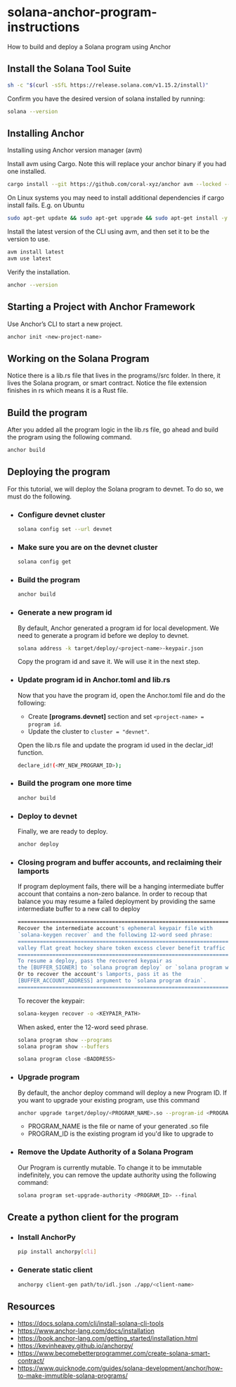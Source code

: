 # solana-anchor-program-instructions

How to build and deploy a Solana program using Anchor

## Install the Solana Tool Suite
```bash
sh -c "$(curl -sSfL https://release.solana.com/v1.15.2/install)"
```
Confirm you have the desired version of solana installed by running:
```bash
solana --version
```

## Installing Anchor

Installing using Anchor version manager (avm) 

Install avm using Cargo. Note this will replace your anchor binary if you had one installed.

```bash
cargo install --git https://github.com/coral-xyz/anchor avm --locked --force
```

On Linux systems you may need to install additional dependencies if cargo install fails. E.g. on Ubuntu

```bash
sudo apt-get update && sudo apt-get upgrade && sudo apt-get install -y pkg-config build-essential libudev-dev libssl-dev
```

Install the latest version of the CLI using avm, and then set it to be the version to use.

```bash
avm install latest
avm use latest
```

Verify the installation.

```bash
anchor --version
```

## Starting a Project with Anchor Framework

Use Anchor’s CLI to start a new project.

```bash
anchor init <new-project-name>
```

## Working on the Solana Program

Notice there is a lib.rs file that lives in the programs/<project-name>/src folder. In there, it lives the Solana program, or smart contract. Notice the file extension finishes in rs which means it is a Rust file.

## Build the program

After you added all the program logic in the lib.rs file, go ahead and build the program using the following command.

```bash
anchor build
```
## Deploying the program

For this tutorial, we will deploy the Solana program to devnet. To do so, we must do the following.

- ### Configure devnet cluster

  ```bash
  solana config set --url devnet
  ```
- ### Make sure you are on the devnet cluster

  ```bash
  solana config get
  ```

- ### Build the program

  ```bash
  anchor build
  ```

- ### Generate a new program id

  By default, Anchor generated a program id for local development. We need to generate a program id before we deploy to devnet.

  ```bash
  solana address -k target/deploy/<project-name>-keypair.json
  ```

  Copy the program id and save it. We will use it in the next step.

- ### Update program id in Anchor.toml and lib.rs

  Now that you have the program id, open the Anchor.toml file and do the following:

    - Create **[programs.devnet]** section and set ```<project-name> = program id```.
    - Update the cluster to ```cluster = "devnet"```.
    
  Open the lib.rs file and update the program id used in the declar_id! function.
  
  ```bash
  declare_id!(<MY_NEW_PROGRAM_ID>);
  ```
  
- ### Build the program one more time

  ```bash
  anchor build
  ```
- ### Deploy to devnet

  Finally, we are ready to deploy.

  ```bash
  anchor deploy
  ```
- ### Closing program and buffer accounts, and reclaiming their lamports
  
  If program deployment fails, there will be a hanging intermediate buffer account that contains a non-zero balance. In order to recoup that balance you may resume a failed deployment by providing the same intermediate buffer to a new call to deploy
  
  ```bash
  ==================================================================================
  Recover the intermediate account's ephemeral keypair file with
  `solana-keygen recover` and the following 12-word seed phrase:
  ==================================================================================
  valley flat great hockey share token excess clever benefit traffic avocado athlete
  ==================================================================================
  To resume a deploy, pass the recovered keypair as
  the [BUFFER_SIGNER] to `solana program deploy` or `solana program write-buffer'.
  Or to recover the account's lamports, pass it as the
  [BUFFER_ACCOUNT_ADDRESS] argument to `solana program drain`.
  ==================================================================================
  ```
  To recover the keypair:
  
  ```bash
  solana-keygen recover -o <KEYPAIR_PATH>
  ```
  When asked, enter the 12-word seed phrase.
  
  ```bash
  solana program show --programs
  solana program show --buffers
  ```
  ```bash
  solana program close <BADDRESS>
  ```
- ### Upgrade program
  
  By default, the anchor deploy command will deploy a new Program ID. If you want to upgrade your existing program, use this command
  
  ```bash
  anchor upgrade target/deploy/<PROGRAM_NAME>.so --program-id <PROGRAM_ID>
  ```
  
  - PROGRAM_NAME is the file or name of your generated .so file
  - PROGRAM_ID is the existing program id you'd like to upgrade to

- ### Remove the Update Authority of a Solana Program
  
  Our Program is currently mutable. To change it to be immutable indefinitely, you can remove the update authority using the following command:
  
  ```bash
  solana program set-upgrade-authority <PROGRAM_ID> --final
  ```
  
## Create a python client for the program

- ### Install AnchorPy
  
  ```bash
  pip install anchorpy[cli]
  ```
- ### Generate static client
  
  ```bash
  anchorpy client-gen path/to/idl.json ./app/<client-name>
  ```
  
## Resources

- https://docs.solana.com/cli/install-solana-cli-tools
- https://www.anchor-lang.com/docs/installation
- https://book.anchor-lang.com/getting_started/installation.html
- https://kevinheavey.github.io/anchorpy/
- https://www.becomebetterprogrammer.com/create-solana-smart-contract/
- https://www.quicknode.com/guides/solana-development/anchor/how-to-make-immutible-solana-programs/

